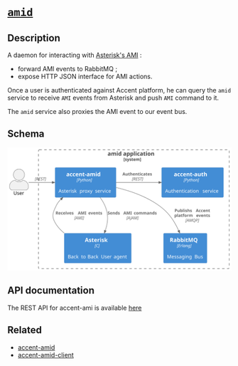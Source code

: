 # [`amid`](https://github/ryanwclark1/accent-amid)

## Description

A daemon for interacting with [Asterisk's AMI](https://docs.asterisk.org/Configuration/Interfaces/Asterisk-Manager-Interface-AMI) :

- forward AMI events to RabbitMQ ;
- expose HTTP JSON interface for AMI actions.

Once a user is authenticated against Accent platform, he can query the `amid` service to receive `AMI` events from Asterisk and push `AMI` command to it.

The `amid` service also proxies the AMI event to our event bus.

## Schema

![amid schema](diagram.svg)

## API documentation

The REST API for accent-ami is available [here](../api/amid.html)

## Related

- [accent-amid](https://github/ryanwclark1/accent-amid)
- [accent-amid-client](https://github/ryanwclark1/accent-amid-client)
